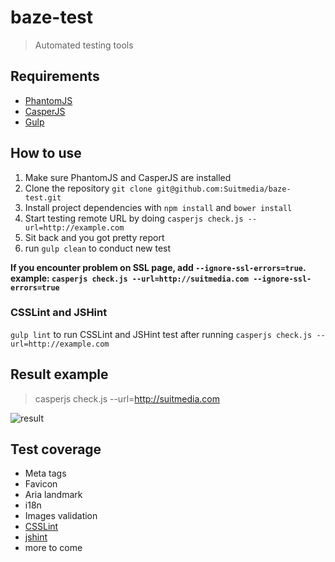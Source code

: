 baze-test
=========

> Automated testing tools

## Requirements

* [PhantomJS](http://phantomjs.org/)
* [CasperJS](http://casperjs.org/)
* [Gulp](http://gulpjs.com/)

## How to use

1. Make sure PhantomJS and CasperJS are installed
2. Clone the repository `git clone git@github.com:Suitmedia/baze-test.git`
3. Install project dependencies with `npm install` and `bower install`
4. Start testing remote URL by doing `casperjs check.js --url=http://example.com`
5. Sit back and you got pretty report
6. run `gulp clean` to conduct new test

**If you encounter problem on SSL page, add `--ignore-ssl-errors=true`. example: `casperjs check.js --url=http://suitmedia.com --ignore-ssl-errors=true`**

### CSSLint and JSHint

`gulp lint` to run CSSLint and JSHint test after running `casperjs check.js --url=http://example.com`

## Result example

> casperjs check.js --url=http://suitmedia.com

![result](http://bobby.suitmedia.net/assets/img/baze-test-1.jpg)

## Test coverage

* Meta tags
* Favicon
* Aria landmark
* i18n
* Images validation
* [CSSLint](https://github.com/CSSLint/csslint)
* [jshint](https://github.com/jshint/jshint/)
* more to come
